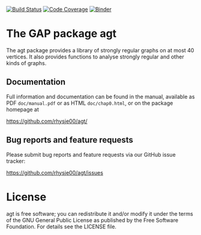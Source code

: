 [![Build Status](https://https://travis-ci.org/rhysje00/agt.svg?branch=master)](https://https://travis-ci.org/rhysje00/agt)
[![Code Coverage](https://codecov.io/github/https://codecov.io/gh/rhysje00/agt.svg?branch=master&token=)](https://https://codecov.io/gh/rhysje00/agt)
[![Binder](https://mybinder.org/badge.svg)](https://mybinder.org/v2/gh/rhysje00/agt/master)



# The GAP package agt

The agt package provides a library of strongly regular graphs on
at most 40 vertices. It also provides functions to analyse strongly
regular and other kinds of graphs.

## Documentation

Full information and documentation can be found in the manual, available
as PDF `doc/manual.pdf` or as HTML `doc/chap0.html`, or on the package
homepage at

  <https://github.com/rhysje00/agt/>


## Bug reports and feature requests

Please submit bug reports and feature requests via our GitHub issue tracker:

  <https://github.com/rhysje00/agt/issues>


# License

agt is free software; you can redistribute it and/or modify
it under the terms of the GNU General Public License as published by the
Free Software Foundation. For details see the LICENSE file.

